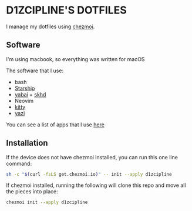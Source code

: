 # D1ZCIPLINE'S DOTFILES

I manage my dotfiles using [chezmoi](https://www.chezmoi.io/).

## Software

I'm using macbook, so everything was written for macOS

The software that I use:

- bash
- [Starship](https://starship.rs/)
- [yabai](https://github.com/koekeishiya/yabai) + [skhd](https://github.com/koekeishiya/skhd)
- Neovim
- [kitty](https://sw.kovidgoyal.net/kitty/)
- [yazi](https://yazi-rs.github.io/)

You can see a list of apps that I use [here](/apps.md)

## Installation

If the device does not have chezmoi installed, you can run this one line command:

```bash
sh -c "$(curl -fsLS get.chezmoi.io)" -- init --apply d1zcipline
```

If chezmoi installed, running the following will clone this repo and move all the pieces into place:

```bash
chezmoi init --apply d1zcipline
```
